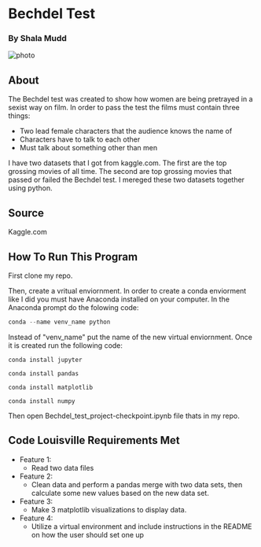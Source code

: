 # Bechdel Test
### By Shala Mudd

![photo](https://variety.com/wp-content/uploads/2022/11/MCDDEWE_FE012.jpg?w=681&h=383&crop=1&resize=681%2C383)

## About

The Bechdel test was created to show how women are being pretrayed in a sexist way on film. In order to pass the test the films must contain three things:
 - Two lead female characters that the audience knows the name of 
 - Characters have to talk to each other
 - Must talk about something other than men

I have two datasets that I got from kaggle.com. The first are the top grossing movies of all time. The second are top grossing movies that passed or failed the Bechdel test. I mereged these two datasets together using python. 

## Source 
Kaggle.com

## How To Run This Program 
First clone my repo.

Then, create a vritual enviornment. 
In order to create a conda enviorment like I did you must have Anaconda installed on your computer. In the Anaconda prompt do the folowing code:
```python
conda --name venv_name python
```

Instead of "venv_name" put the name of the new virtual enviornment. Once it is created run the following code:
```
conda install jupyter 
```
```
conda install pandas
```
```
conda install matplotlib
```
```
conda install numpy
```
Then open Bechdel_test_project-checkpoint.ipynb file thats in my repo.

## Code Louisville Requirements Met
- Feature 1:
    - Read two data files
- Feature 2:
    - Clean data and perform a pandas merge with two data sets, then calculate some new values based on the new data set.
- Feature 3:
    - Make 3 matplotlib visualizations to display data.
- Feature 4:
    - Utilize a virtual environment and include instructions in the README on how the user should set one up
